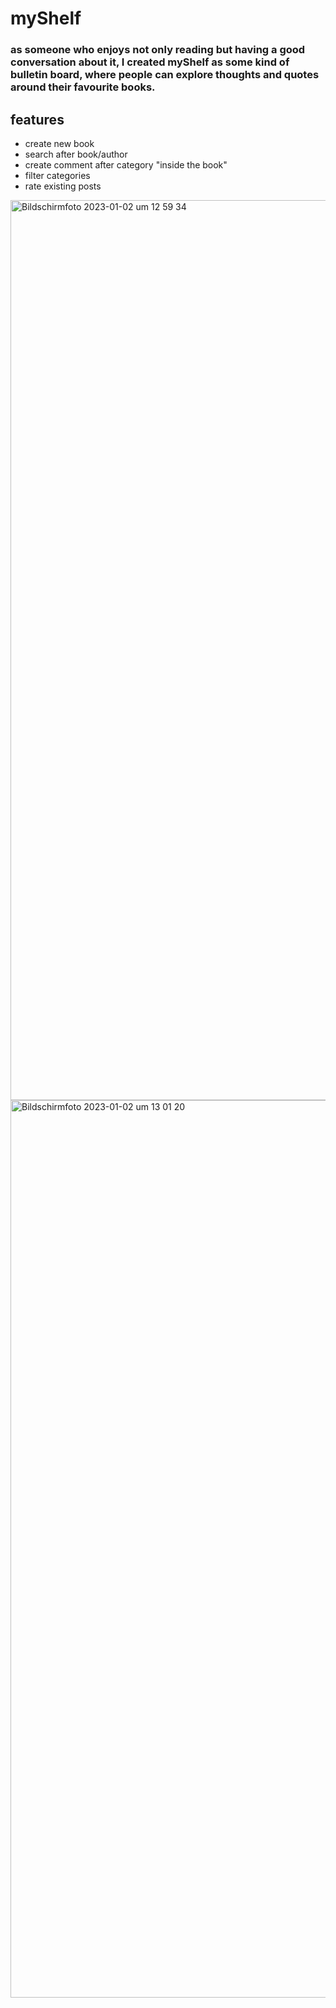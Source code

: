 # myShelf

### as someone who enjoys not only reading but having a good conversation about it, I created myShelf as some kind of bulletin board, where people can explore thoughts and quotes around their favourite books.

## features
* create new book
* search after book/author
* create comment after category "inside the book"
* filter categories
* rate existing posts

<img width="1440" alt="Bildschirmfoto 2023-01-02 um 12 59 34" src="https://user-images.githubusercontent.com/105161260/210229425-c8839e38-fdee-49dd-b019-d7301519437a.png">
<img width="1436" alt="Bildschirmfoto 2023-01-02 um 13 01 20" src="https://user-images.githubusercontent.com/105161260/210229429-5c0ec42a-71db-46ac-a6ab-4f66883aaaac.png">
